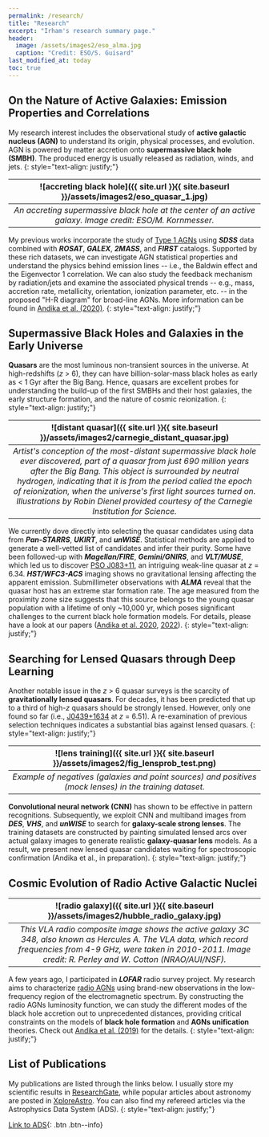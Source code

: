 ```yaml
---
permalink: /research/
title: "Research"
excerpt: "Irham's research summary page."
header:
  image: /assets/images2/eso_alma.jpg
  caption: "Credit: ESO/S. Guisard"
last_modified_at: today
toc: true
---
```


## On the Nature of Active Galaxies: Emission Properties and Correlations

My research interest includes the observational study of **active galactic nucleus (AGN)** to understand its origin, physical processes, and evolution. 
AGN is powered by matter accretion onto **supermassive black hole (SMBH)**. 
The produced energy is usually released as radiation, winds, and jets. 
{: style="text-align: justify;"}

| ![accreting black hole]({{ site.url }}{{ site.baseurl }}/assets/images2/eso_quasar_1.jpg) |
|:--:| 
| *An accreting supermassive black hole at the center of an active galaxy. Image credit: ESO/M. Kornmesser.* |

My previous works incorporate the study of <u>Type 1 AGNs</u> using ***SDSS*** data combined with ***ROSAT***, ***GALEX***, ***2MASS***, and ***FIRST*** catalogs. 
Supported by these rich datasets, we can investigate AGN statistical properties and understand the physics behind emission lines -- i.e., the Baldwin effect and the Eigenvector 1 correlation. 
We can also study the feedback mechanism by radiation/jets and examine the associated physical trends -- e.g., mass, accretion rate, metallicity, orientation, ionization parameter, etc. -- in the proposed "H-R diagram" for broad-line AGNs. 
More information can be found in [Andika et al. (2020)](https://onlinelibrary.wiley.com/doi/full/10.1002/asna.202013697).
{: style="text-align: justify;"}

## Supermassive Black Holes and Galaxies in the Early Universe
**Quasars** are the most luminous non-transient sources in the universe.
At high-redshifts (*z* > 6), they can have billion-solar-mass black holes as early as < 1 Gyr after the Big Bang. 
Hence, quasars are excellent probes for understanding the build-up of the first SMBHs and their host galaxies, the early structure formation, and the nature of cosmic reionization.
{: style="text-align: justify;"}

| ![distant quasar]({{ site.url }}{{ site.baseurl }}/assets/images2/carnegie_distant_quasar.jpg) | 
|:--:| 
| *Artist's conception of the most-distant supermassive black hole ever discovered, part of a quasar from just 690 million years after the Big Bang. This object is surrounded by neutral hydrogen, indicating that it is from the period called the epoch of reionization, when the universe's first light sources turned on. Illustrations by Robin Dienel provided courtesy of the Carnegie Institution for Science.* |

We currently dove directly into selecting the quasar candidates using data from ***Pan-STARRS***, ***UKIRT***, and ***unWISE***.
Statistical methods are applied to generate a well-vetted list of candidates and infer their purity. 
Some have been followed-up with ***Magellan/FIRE***, ***Gemini/GNIRS***, and ***VLT/MUSE***, which led us to discover <u>PSO J083+11</u>, an intriguing weak-line quasar at *z* = 6.34. 
***HST/WFC3-ACS*** imaging shows no gravitational lensing affecting the apparent emission.
Submillimeter observations with ***ALMA*** reveal that the quasar host has an extreme star formation rate. 
The age measured from the proximity zone size suggests that this source belongs to the young quasar population with a lifetime of only ~10,000 yr, which poses significant challenges to the current black hole formation models.
For details, please have a look at our papers ([Andika et al. 2020](https://ui.adsabs.harvard.edu/abs/2020ApJ...903...34A/abstract), [2022](https://ui.adsabs.harvard.edu/abs/2022arXiv220401245T/abstract)).
{: style="text-align: justify;"}

## Searching for Lensed Quasars through Deep Learning
Another notable issue in the *z* > 6 quasar surveys is the scarcity of **gravitationally lensed quasars**.
For decades, it has been predicted that up to a third of high-*z* quasars should be strongly lensed.
However, only one found so far (i.e., <u>J0439+1634</u> at *z* = 6.51).
A re-examination of previous selection techniques indicates a substantial bias against lensed quasars.
{: style="text-align: justify;"}

| ![lens training]({{ site.url }}{{ site.baseurl }}/assets/images2/fig_lensprob_test.png) | 
|:--:| 
| *Example of negatives (galaxies and point sources) and positives (mock lenses) in the training dataset.*|

**Convolutional neural network (CNN)** has shown to be effective in pattern recognitions.
Subsequently, we exploit CNN and multiband images from ***DES***, ***VHS***, and ***unWISE*** to search for **galaxy-scale strong lenses**.
The training datasets are constructed by painting simulated lensed arcs over actual galaxy images to generate realistic **galaxy-quasar lens** models.
As a result, we present new lensed quasar candidates waiting for spectroscopic confirmation (Andika et al., in preparation).
{: style="text-align: justify;"}

## Cosmic Evolution of Radio Active Galactic Nuclei

| ![radio galaxy]({{ site.url }}{{ site.baseurl }}/assets/images2/hubble_radio_galaxy.jpg) | 
|:--:| 
| *This VLA radio composite image shows the active galaxy 3C 348, also known as Hercules A. The VLA data, which record frequencies from 4-9 GHz, were taken in 2010-2011. Image credit: R. Perley and W. Cotton (NRAO/AUI/NSF).* |

A few years ago, I participated in ***LOFAR*** radio survey project. 
My research aims to characterize <u>radio AGNs</u> using brand-new observations in the low-frequency region of the electromagnetic spectrum. 
By constructing the radio AGNs luminosity function, we can study the different modes of the black hole accretion out to unprecedented distances, providing critical constraints on the models of **black hole formation** and **AGNs unification** theories. 
Check out [Andika et al. (2019)](https://iopscience.iop.org/article/10.1088/1742-6596/1231/1/012005) for the details.
{: style="text-align: justify;"}

## List of Publications

My publications are listed through the links below. 
I usually store my scientific results in [ResearchGate](https://www.researchgate.net/profile/Irham_Andika/publications), while popular articles about astronomy are posted in [XploreAstro](https://xploreastro.wordpress.com/category/astrophysics/).
You can also find my refereed articles via the Astrophysics Data System (ADS).
{: style="text-align: justify;"}

[<i class='fas fa-space-shuttle'></i> Link to ADS](https://ui.adsabs.harvard.edu/search/q=orcid%3A0000-0001-6102-9526&sort=date%20desc%2C%20bibcode%20desc&p_=0){: .btn .btn--info}
